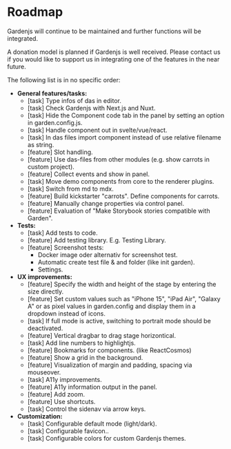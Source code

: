 # Roadmap

Gardenjs will continue to be maintained and further functions will be integrated.

A donation model is planned if Gardenjs is well received. Please contact us if you would like to support us in integrating one of the features in the near future.

The following list is in no specific order:

- **General features/tasks:**
  - [task] Type infos of das in editor.
  - [task] Check Gardenjs with Next.js and Nuxt.
  - [task] Hide the Component code tab in the panel by setting an option in garden.config.js.
  - [task] Handle component out in svelte/vue/react.
  - [task] In das files import component instead of use relative filename as string.
  - [feature] Slot handling.
  - [feature] Use das-files from other modules (e.g. show carrots in custom project).
  - [feature] Collect events and show in panel.
  - [task] Move demo components from core to the renderer plugins.
  - [task] Switch from md to mdx.
  - [feature] Build kickstarter "carrots". Define components for carrots.
  - [feature] Manually change properties via control panel.
  - [feature] Evaluation of "Make Storybook stories compatible with Garden".
- **Tests:**
  - [task] Add tests to code.
  - [feature] Add testing library. E.g. Testing Library.
  - [feature] Screenshot tests:
    - Docker image oder alternativ for screenshot test.
    - Automatic create test file & and folder (like init garden).
    - Settings.
- **UX improvements:**
  - [feature] Specify the width and height of the stage by entering the size directly.
  - [feature] Set custom values such as "iPhone 15", "iPad Air", "Galaxy A" or as pixel values in garden.config and display them in a dropdown instead of icons.
  - [task] If full mode is active, switching to portrait mode should be deactivated.
  - [feature] Vertical dragbar to drag stage horizontical.
  - [task] Add line numbers to highlightjs.
  - [feature] Bookmarks for components. (like ReactCosmos)
  - [feature] Show a grid in the background.
  - [feature] Visualization of margin and padding, spacing via mouseover.
  - [task] A11y improvements.
  - [feature] A11y information output in the panel.
  - [feature] Add zoom.
  - [feature] Use shortcuts.
  - [task] Control the sidenav via arrow keys.
- **Customization:**
  - [task] Configurable default mode (light/dark).
  - [task] Configurable favicon..
  - [task] Configurable colors for custom Gardenjs themes.
